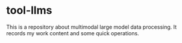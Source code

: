 # tool-llms
This is a repository about multimodal large model data processing. It records my work content and some quick operations.
